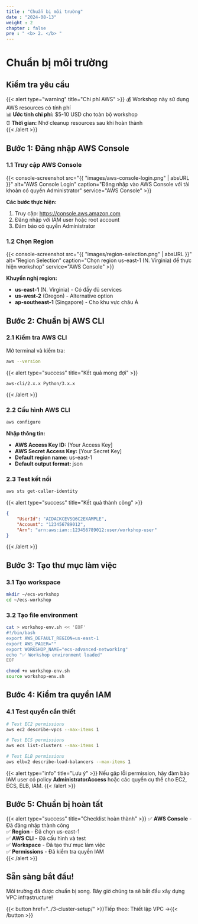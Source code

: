 ```yaml
---
title : "Chuẩn bị môi trường"
date : "2024-08-13"
weight : 2
chapter : false
pre : " <b> 2. </b> "
---
```


# Chuẩn bị môi trường

## Kiểm tra yêu cầu

{{< alert type="warning" title="Chi phí AWS" >}}
💰 Workshop này sử dụng AWS resources có tính phí  
📊 **Ước tính chi phí:** $5-10 USD cho toàn bộ workshop  
⏰ **Thời gian:** Nhớ cleanup resources sau khi hoàn thành  
{{< /alert >}}

## Bước 1: Đăng nhập AWS Console

### 1.1 Truy cập AWS Console

{{< console-screenshot src="{{ "images/aws-console-login.png" | absURL }}" alt="AWS Console Login" caption="Đăng nhập vào AWS Console với tài khoản có quyền Administrator" service="AWS Console" >}}

**Các bước thực hiện:**
1. Truy cập: https://console.aws.amazon.com
2. Đăng nhập với IAM user hoặc root account
3. Đảm bảo có quyền Administrator

### 1.2 Chọn Region

{{< console-screenshot src="{{ "images/region-selection.png" | absURL }}" alt="Region Selection" caption="Chọn region us-east-1 (N. Virginia) để thực hiện workshop" service="AWS Console" >}}

**Khuyến nghị region:**
- **us-east-1** (N. Virginia) - Có đầy đủ services
- **us-west-2** (Oregon) - Alternative option
- **ap-southeast-1** (Singapore) - Cho khu vực châu Á

## Bước 2: Chuẩn bị AWS CLI

### 2.1 Kiểm tra AWS CLI

Mở terminal và kiểm tra:

```bash
aws --version
```

{{< alert type="success" title="Kết quả mong đợi" >}}
```
aws-cli/2.x.x Python/3.x.x
```
{{< /alert >}}

### 2.2 Cấu hình AWS CLI

```bash
aws configure
```

**Nhập thông tin:**
- **AWS Access Key ID:** [Your Access Key]
- **AWS Secret Access Key:** [Your Secret Key]
- **Default region name:** us-east-1
- **Default output format:** json

### 2.3 Test kết nối

```bash
aws sts get-caller-identity
```

{{< alert type="success" title="Kết quả thành công" >}}
```json
{
    "UserId": "AIDACKCEVSQ6C2EXAMPLE",
    "Account": "123456789012",
    "Arn": "arn:aws:iam::123456789012:user/workshop-user"
}
```
{{< /alert >}}

## Bước 3: Tạo thư mục làm việc

### 3.1 Tạo workspace

```bash
mkdir ~/ecs-workshop
cd ~/ecs-workshop
```

### 3.2 Tạo file environment

```bash
cat > workshop-env.sh << 'EOF'
#!/bin/bash
export AWS_DEFAULT_REGION=us-east-1
export AWS_PAGER=""
export WORKSHOP_NAME="ecs-advanced-networking"
echo "✅ Workshop environment loaded"
EOF

chmod +x workshop-env.sh
source workshop-env.sh
```

## Bước 4: Kiểm tra quyền IAM

### 4.1 Test quyền cần thiết

```bash
# Test EC2 permissions
aws ec2 describe-vpcs --max-items 1

# Test ECS permissions  
aws ecs list-clusters --max-items 1

# Test ELB permissions
aws elbv2 describe-load-balancers --max-items 1
```

{{< alert type="info" title="Lưu ý" >}}
Nếu gặp lỗi permission, hãy đảm bảo IAM user có policy **AdministratorAccess** hoặc các quyền cụ thể cho EC2, ECS, ELB, IAM.
{{< /alert >}}

## Bước 5: Chuẩn bị hoàn tất

{{< alert type="success" title="Checklist hoàn thành" >}}
✅ **AWS Console** - Đã đăng nhập thành công  
✅ **Region** - Đã chọn us-east-1  
✅ **AWS CLI** - Đã cấu hình và test  
✅ **Workspace** - Đã tạo thư mục làm việc  
✅ **Permissions** - Đã kiểm tra quyền IAM  
{{< /alert >}}

## Sẵn sàng bắt đầu!

Môi trường đã được chuẩn bị xong. Bây giờ chúng ta sẽ bắt đầu xây dựng VPC infrastructure!

{{< button href="../3-cluster-setup/" >}}Tiếp theo: Thiết lập VPC →{{< /button >}}
